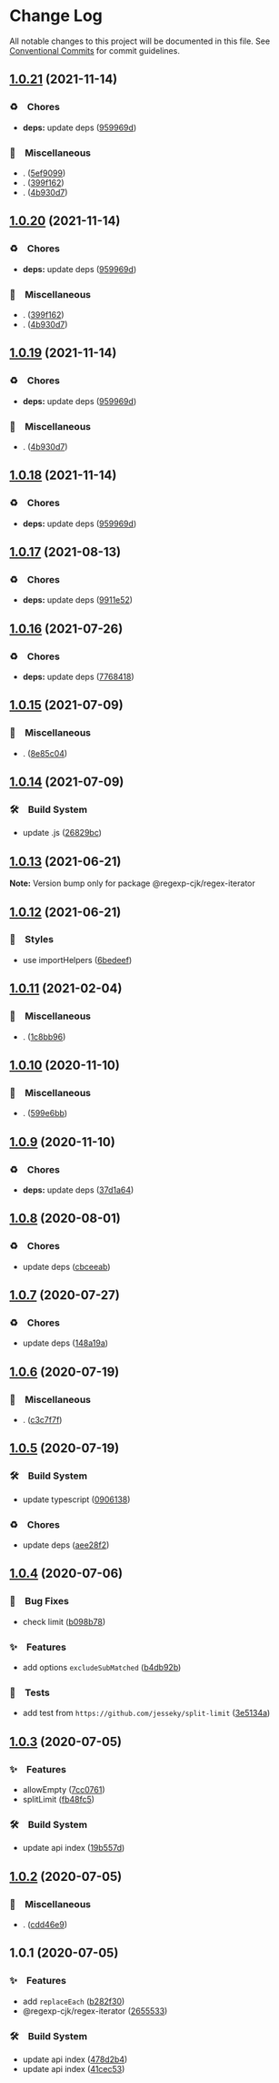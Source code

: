 # Change Log

All notable changes to this project will be documented in this file.
See [Conventional Commits](https://conventionalcommits.org) for commit guidelines.

## [1.0.21](https://github.com/bluelovers/ws-regexp/compare/@regexp-cjk/regex-iterator@1.0.17...@regexp-cjk/regex-iterator@1.0.21) (2021-11-14)


### ♻️　Chores

* **deps:** update deps ([959969d](https://github.com/bluelovers/ws-regexp/commit/959969d85e5c8f453211efe6eb63ce3b333fc00c))


### 🔖　Miscellaneous

* . ([5ef9099](https://github.com/bluelovers/ws-regexp/commit/5ef909929c3ff70488308ef59f1cc4f933fed9ab))
* . ([399f162](https://github.com/bluelovers/ws-regexp/commit/399f162173a9c78e66629d44e08473e750f99cd0))
* . ([4b930d7](https://github.com/bluelovers/ws-regexp/commit/4b930d7ac02ef91a014bb8c3d354707519574d87))





## [1.0.20](https://github.com/bluelovers/ws-regexp/compare/@regexp-cjk/regex-iterator@1.0.17...@regexp-cjk/regex-iterator@1.0.20) (2021-11-14)


### ♻️　Chores

* **deps:** update deps ([959969d](https://github.com/bluelovers/ws-regexp/commit/959969d85e5c8f453211efe6eb63ce3b333fc00c))


### 🔖　Miscellaneous

* . ([399f162](https://github.com/bluelovers/ws-regexp/commit/399f162173a9c78e66629d44e08473e750f99cd0))
* . ([4b930d7](https://github.com/bluelovers/ws-regexp/commit/4b930d7ac02ef91a014bb8c3d354707519574d87))





## [1.0.19](https://github.com/bluelovers/ws-regexp/compare/@regexp-cjk/regex-iterator@1.0.17...@regexp-cjk/regex-iterator@1.0.19) (2021-11-14)


### ♻️　Chores

* **deps:** update deps ([959969d](https://github.com/bluelovers/ws-regexp/commit/959969d85e5c8f453211efe6eb63ce3b333fc00c))


### 🔖　Miscellaneous

* . ([4b930d7](https://github.com/bluelovers/ws-regexp/commit/4b930d7ac02ef91a014bb8c3d354707519574d87))





## [1.0.18](https://github.com/bluelovers/ws-regexp/compare/@regexp-cjk/regex-iterator@1.0.17...@regexp-cjk/regex-iterator@1.0.18) (2021-11-14)


### ♻️　Chores

* **deps:** update deps ([959969d](https://github.com/bluelovers/ws-regexp/commit/959969d85e5c8f453211efe6eb63ce3b333fc00c))





## [1.0.17](https://github.com/bluelovers/ws-regexp/compare/@regexp-cjk/regex-iterator@1.0.16...@regexp-cjk/regex-iterator@1.0.17) (2021-08-13)


### ♻️　Chores

* **deps:** update deps ([9911e52](https://github.com/bluelovers/ws-regexp/commit/9911e52d7b63a7292ae15139cccf1737944a870e))





## [1.0.16](https://github.com/bluelovers/ws-regexp/compare/@regexp-cjk/regex-iterator@1.0.15...@regexp-cjk/regex-iterator@1.0.16) (2021-07-26)


### ♻️　Chores

* **deps:** update deps ([7768418](https://github.com/bluelovers/ws-regexp/commit/776841897b19d2d4b3d4a6800c81247652e438d3))





## [1.0.15](https://github.com/bluelovers/ws-regexp/compare/@regexp-cjk/regex-iterator@1.0.14...@regexp-cjk/regex-iterator@1.0.15) (2021-07-09)


### 🔖　Miscellaneous

* . ([8e85c04](https://github.com/bluelovers/ws-regexp/commit/8e85c04a9cb7622ef865a383107dbc9ec2f512b4))





## [1.0.14](https://github.com/bluelovers/ws-regexp/compare/@regexp-cjk/regex-iterator@1.0.13...@regexp-cjk/regex-iterator@1.0.14) (2021-07-09)


### 🛠　Build System

* update .js ([26829bc](https://github.com/bluelovers/ws-regexp/commit/26829bcd9557c28497ac40f4b5c7648593ebaca4))





## [1.0.13](https://github.com/bluelovers/ws-regexp/compare/@regexp-cjk/regex-iterator@1.0.12...@regexp-cjk/regex-iterator@1.0.13) (2021-06-21)

**Note:** Version bump only for package @regexp-cjk/regex-iterator





## [1.0.12](https://github.com/bluelovers/ws-regexp/compare/@regexp-cjk/regex-iterator@1.0.11...@regexp-cjk/regex-iterator@1.0.12) (2021-06-21)


### 💎　Styles

* use importHelpers ([6bedeef](https://github.com/bluelovers/ws-regexp/commit/6bedeefcb325c049cbdfaf3ba3fc3afa7140893d))





## [1.0.11](https://github.com/bluelovers/ws-regexp/compare/@regexp-cjk/regex-iterator@1.0.10...@regexp-cjk/regex-iterator@1.0.11) (2021-02-04)


### 🔖　Miscellaneous

* . ([1c8bb96](https://github.com/bluelovers/ws-regexp/commit/1c8bb96673f0b28fea3d489b16f190d651b3e8e3))





## [1.0.10](https://github.com/bluelovers/ws-regexp/compare/@regexp-cjk/regex-iterator@1.0.9...@regexp-cjk/regex-iterator@1.0.10) (2020-11-10)


### 🔖　Miscellaneous

* . ([599e6bb](https://github.com/bluelovers/ws-regexp/commit/599e6bb14bb2694b92edc63b005f682e13474697))





## [1.0.9](https://github.com/bluelovers/ws-regexp/compare/@regexp-cjk/regex-iterator@1.0.8...@regexp-cjk/regex-iterator@1.0.9) (2020-11-10)


### ♻️　Chores

* **deps:** update deps ([37d1a64](https://github.com/bluelovers/ws-regexp/commit/37d1a64a224cce19d5a738d1f64f45c60f8af31a))





## [1.0.8](https://github.com/bluelovers/ws-regexp/compare/@regexp-cjk/regex-iterator@1.0.7...@regexp-cjk/regex-iterator@1.0.8) (2020-08-01)


### ♻️　Chores

* update deps ([cbceeab](https://github.com/bluelovers/ws-regexp/commit/cbceeabefdd4c1830dd0ba8f1b6584d58fd5615e))





## [1.0.7](https://github.com/bluelovers/ws-regexp/compare/@regexp-cjk/regex-iterator@1.0.6...@regexp-cjk/regex-iterator@1.0.7) (2020-07-27)


### ♻️　Chores

* update deps ([148a19a](https://github.com/bluelovers/ws-regexp/commit/148a19aa80c8d55d7dd28d403e81acd939cc3c7e))





## [1.0.6](https://github.com/bluelovers/ws-regexp/compare/@regexp-cjk/regex-iterator@1.0.5...@regexp-cjk/regex-iterator@1.0.6) (2020-07-19)


### 🔖　Miscellaneous

* . ([c3c7f7f](https://github.com/bluelovers/ws-regexp/commit/c3c7f7fc30adc9cd3fc116cc5cf11a0cc0911e16))





## [1.0.5](https://github.com/bluelovers/ws-regexp/compare/@regexp-cjk/regex-iterator@1.0.4...@regexp-cjk/regex-iterator@1.0.5) (2020-07-19)


### 🛠　Build System

* update typescript ([0906138](https://github.com/bluelovers/ws-regexp/commit/09061382af8b98173cadd92adf736d744c74575d))


### ♻️　Chores

* update deps ([aee28f2](https://github.com/bluelovers/ws-regexp/commit/aee28f2539c01b5d19f5ea4fa6909a1e30719945))





## [1.0.4](https://github.com/bluelovers/ws-regexp/compare/@regexp-cjk/regex-iterator@1.0.3...@regexp-cjk/regex-iterator@1.0.4) (2020-07-06)


### 🐛　Bug Fixes

* check limit ([b098b78](https://github.com/bluelovers/ws-regexp/commit/b098b782ba4d72626ba4bee1d18dc4b6b2b0db4d))


### ✨　Features

* add options `excludeSubMatched` ([b4db92b](https://github.com/bluelovers/ws-regexp/commit/b4db92b3ca592c73496ae54628235cf0b7a5f646))


### 🚨　Tests

* add test from `https://github.com/jesseky/split-limit` ([3e5134a](https://github.com/bluelovers/ws-regexp/commit/3e5134a04a49054b4e099b31f6542ccc5c0e59a1))





## [1.0.3](https://github.com/bluelovers/ws-regexp/compare/@regexp-cjk/regex-iterator@1.0.2...@regexp-cjk/regex-iterator@1.0.3) (2020-07-05)


### ✨　Features

* allowEmpty ([7cc0761](https://github.com/bluelovers/ws-regexp/commit/7cc076184d1530c3bd8604837dd91d168ee701f1))
* splitLimit ([fb48fc5](https://github.com/bluelovers/ws-regexp/commit/fb48fc54155534e83e80669663a7ba85b75a06a6))


### 🛠　Build System

* update api index ([19b557d](https://github.com/bluelovers/ws-regexp/commit/19b557d5ec272febefedd5129de1e2d893638156))





## [1.0.2](https://github.com/bluelovers/ws-regexp/compare/@regexp-cjk/regex-iterator@1.0.1...@regexp-cjk/regex-iterator@1.0.2) (2020-07-05)


### 🔖　Miscellaneous

* . ([cdd46e9](https://github.com/bluelovers/ws-regexp/commit/cdd46e9c06c49e19a6912962aef6be1716056cc0))





## 1.0.1 (2020-07-05)


### ✨　Features

* add `replaceEach` ([b282f30](https://github.com/bluelovers/ws-regexp/commit/b282f30fcd063f3a7a275c664d3ebbdf8ee26ecf))
* @regexp-cjk/regex-iterator ([2655533](https://github.com/bluelovers/ws-regexp/commit/2655533a6ec9a7217be683a0d065bade5ced0b74))


### 🛠　Build System

* update api index ([478d2b4](https://github.com/bluelovers/ws-regexp/commit/478d2b4bf76d8520d1c9b04e9116bc39e1dc1fe0))
* update api index ([41cec53](https://github.com/bluelovers/ws-regexp/commit/41cec539c3fee6c2578b5a2e46a25a981e5c5657))
